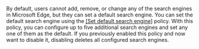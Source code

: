 By default, users cannot add, remove, or change any of the search engines in Microsoft Edge, but they can set a default search engine. You can set the default search engine using the [[Set default search engine]](../available-policies.md#set-default-search-engine) policy. With this policy, you can configure up to five additional search engines and set any one of them as the default. If you previously enabled this policy and now want to disable it, disabling deletes all configured search engines. 
